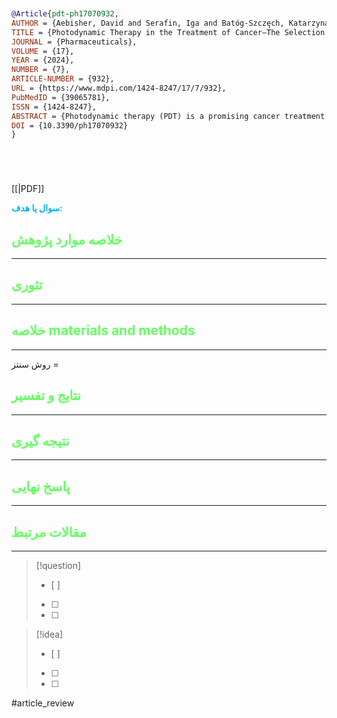 
```bibtex


@Article{pdt-ph17070932,
AUTHOR = {Aebisher, David and Serafin, Iga and Batóg-Szczęch, Katarzyna and Dynarowicz, Klaudia and Chodurek, Ewa and Kawczyk-Krupka, Aleksandra and Bartusik-Aebisher, Dorota},
TITLE = {Photodynamic Therapy in the Treatment of Cancer—The Selection of Synthetic Photosensitizers},
JOURNAL = {Pharmaceuticals},
VOLUME = {17},
YEAR = {2024},
NUMBER = {7},
ARTICLE-NUMBER = {932},
URL = {https://www.mdpi.com/1424-8247/17/7/932},
PubMedID = {39065781},
ISSN = {1424-8247},
ABSTRACT = {Photodynamic therapy (PDT) is a promising cancer treatment method that uses photosensitizing (PS) compounds to selectively destroy tumor cells using laser light. This review discusses the main advantages of PDT, such as its low invasiveness, minimal systemic toxicity and low risk of complications. Special attention is paid to photosensitizers obtained by chemical synthesis. Three generations of photosensitizers are presented, starting with the first, based on porphyrins, through the second generation, including modified porphyrins, chlorins, 5-aminolevulinic acid (ALA) and its derivative hexyl aminolevulinate (HAL), to the third generation, which is based on the use of nanotechnology to increase the selectivity of therapy. In addition, current research trends are highlighted, including the search for new photosensitizers that can overcome the limitations of existing therapies, such as heavy-atom-free nonporphyrinoid photosensitizers, antibody–drug conjugates (ADCs) or photosensitizers with a near-infrared (NIR) absorption peak. Finally, the prospects for the development of PDTs are presented, taking into account advances in nanotechnology and biomedical engineering. The references include both older and newer works. In many cases, when writing about a given group of first- or second-generation photosensitizers, older publications are used because the properties of the compounds described therein have not changed over the years. Moreover, older articles provide information that serves as an introduction to a given group of drugs.},
DOI = {10.3390/ph17070932}
}






```

[[|PDF]]

**<span style="color:#00b0f0">سوال یا هدف:</span>**



## <span style="color:#64ff61">خلاصه موارد پژوهش</span>
---

## <span style="color:#64ff61">تئوری</span>
---



## <span style="color:#64ff61">خلاصه materials and methods</span>
---

روش سنتز = 



## <span style="color:#64ff61"> نتایج و تفسیر</span>
---



## <span style="color:#64ff61">نتیجه گیری</span>
---



## <span style="color:#64ff61">پاسخ نهایی</span>
---




## <span style="color:#64ff61">مقالات مرتبط</span>
---





> [!question] 
>- [ ] 
>- [ ]  
>- [ ] 


> [!idea] 
> - [ ] 
>- [ ] 
>- [ ] 



#article_review
